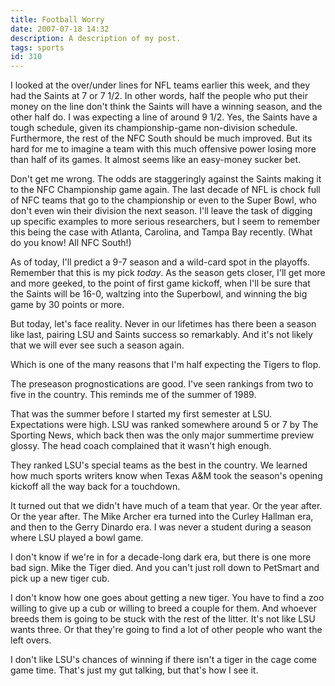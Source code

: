 ```yaml
---
title: Football Worry
date: 2007-07-18 14:32
description: A description of my post.
tags: sports
id: 310
---
```

I looked at the over/under lines for NFL teams earlier this week, and they had the Saints at 7 or 7 1/2.  In other words, half the people who put their money on the line don't think the Saints will have a winning season, and the other half do.  I was expecting a line of around 9 1/2.  Yes, the Saints have a tough schedule, given its championship-game non-division schedule.  Furthermore, the rest of the NFC South should be much improved.  But its hard for me to imagine a team with this much offensive power losing more than half of its games.  It almost seems like an easy-money sucker bet.

Don't get me wrong.  The odds are staggeringly against the Saints making it to the NFC Championship game again.  The last decade of NFL is chock full of NFC teams that go to the championship or even to the Super Bowl, who don't even win their division the next season.  I'll leave the task of digging up specific examples to more serious researchers, but I seem to remember this being the case with Atlanta, Carolina, and Tampa Bay recently.  (What do you know!  All NFC South!)

As of today, I'll predict a 9-7 season and a wild-card spot in the playoffs.  Remember that this is my pick <i>today</i>.  As the season gets closer, I'll get more and more geeked, to the point of first game kickoff, when I'll be sure that the Saints will be 16-0, waltzing into the Superbowl, and winning the big game by 30 points or more.

But today, let's face reality.  Never in our lifetimes has there been a season like last, pairing LSU and Saints success so remarkably.  And it's not likely that we will ever see such a season again.

Which is one of the many reasons that I'm half expecting the Tigers to flop.

The preseason prognostications are good.  I've seen rankings from two to five in the country.  This reminds me of the summer of 1989.

That was the summer before I started my first semester at LSU.  Expectations were high.  LSU was ranked somewhere around 5 or 7 by The Sporting News, which back then was the only major summertime preview glossy.  The head coach complained that it wasn't high enough.

They ranked LSU's special teams as the best in the country.  We learned how much sports writers know when Texas A&M took the season's opening kickoff all the way back for a touchdown.  

It turned out that we didn't have much of a team that year.  Or the year after.  Or the year after.  The Mike Archer era turned into the Curley Hallman era, and then to the Gerry Dinardo era.  I was never a student during a season where LSU played a bowl game.

I don't know if we're in for a decade-long dark era, but there is one more bad sign.  Mike the Tiger died.  And you can't just roll down to PetSmart and pick up a new tiger cub.  

I don't know how one goes about getting a new tiger.  You have to find a zoo willing to give up a cub or willing to breed a couple for them.  And whoever breeds them is going to be stuck with the rest of the litter.  It's not like LSU wants three.  Or that they're going to find a lot of other people who want the left overs.

I don't like LSU's chances of winning if there isn't a tiger in the cage come game time.  That's just my gut talking, but that's how I see it.